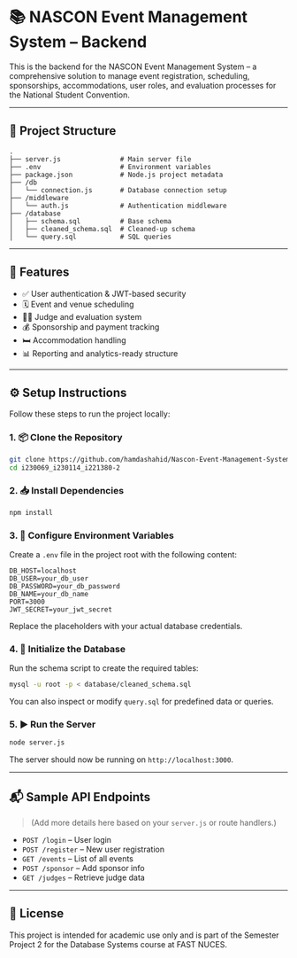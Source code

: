 # 📚 NASCON Event Management System – Backend

This is the backend for the NASCON Event Management System – a comprehensive solution to manage event registration, scheduling, sponsorships, accommodations, user roles, and evaluation processes for the National Student Convention.

---

## 📁 Project Structure

```
.
├── server.js               # Main server file
├── .env                    # Environment variables
├── package.json            # Node.js project metadata
├── /db
│   └── connection.js       # Database connection setup
├── /middleware
│   └── auth.js             # Authentication middleware
├── /database
│   ├── schema.sql          # Base schema
│   ├── cleaned_schema.sql  # Cleaned-up schema
│   └── query.sql           # SQL queries
```

---

## 🚀 Features

- ✅ User authentication & JWT-based security
- 🗓️ Event and venue scheduling
- 🧑‍⚖️ Judge and evaluation system
- 💰 Sponsorship and payment tracking
- 🛏️ Accommodation handling
- 📊 Reporting and analytics-ready structure

---

## ⚙️ Setup Instructions

Follow these steps to run the project locally:

### 1. 📦 Clone the Repository

```bash
git clone https://github.com/hamdashahid/Nascon-Event-Management-System.git
cd i230069_i230114_i221380-2
```

### 2. 📥 Install Dependencies

```bash
npm install
```

### 3. 🔐 Configure Environment Variables

Create a `.env` file in the project root with the following content:

```env
DB_HOST=localhost
DB_USER=your_db_user
DB_PASSWORD=your_db_password
DB_NAME=your_db_name
PORT=3000
JWT_SECRET=your_jwt_secret
```

Replace the placeholders with your actual database credentials.

### 4. 🧱 Initialize the Database

Run the schema script to create the required tables:

```bash
mysql -u root -p < database/cleaned_schema.sql
```

You can also inspect or modify `query.sql` for predefined data or queries.

### 5. ▶️ Run the Server

```bash
node server.js
```

The server should now be running on `http://localhost:3000`.

---

## 📬 Sample API Endpoints

> (Add more details here based on your `server.js` or route handlers.)

- `POST /login` – User login
- `POST /register` – New user registration
- `GET /events` – List of all events
- `POST /sponsor` – Add sponsor info
- `GET /judges` – Retrieve judge data

---

## 📝 License

This project is intended for academic use only and is part of the Semester Project 2 for the Database Systems course at FAST NUCES.